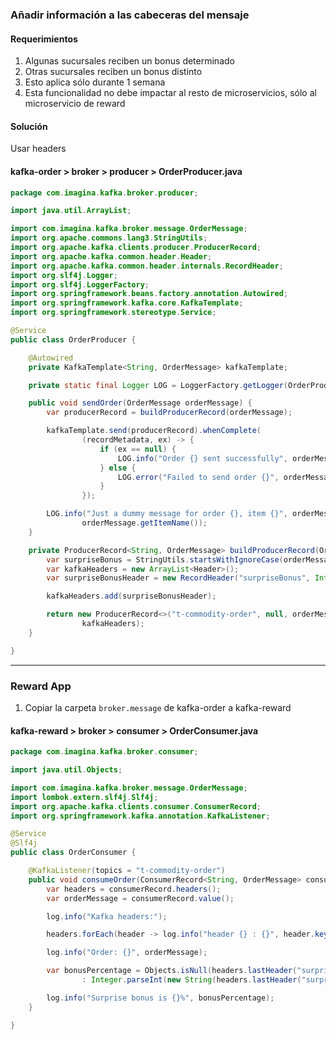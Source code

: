 ### Añadir información a las cabeceras del mensaje

#### Requerimientos
1. Algunas sucursales reciben un bonus determinado
2. Otras sucursales reciben un bonus distinto
3. Esto aplica sólo durante 1 semana
4. Esta funcionalidad no debe impactar al resto de microservicios, sólo al microservicio de reward

#### Solución

Usar headers

#### kafka-order > broker > producer > OrderProducer.java

```java
package com.imagina.kafka.broker.producer;

import java.util.ArrayList;

import com.imagina.kafka.broker.message.OrderMessage;
import org.apache.commons.lang3.StringUtils;
import org.apache.kafka.clients.producer.ProducerRecord;
import org.apache.kafka.common.header.Header;
import org.apache.kafka.common.header.internals.RecordHeader;
import org.slf4j.Logger;
import org.slf4j.LoggerFactory;
import org.springframework.beans.factory.annotation.Autowired;
import org.springframework.kafka.core.KafkaTemplate;
import org.springframework.stereotype.Service;

@Service
public class OrderProducer {

    @Autowired
    private KafkaTemplate<String, OrderMessage> kafkaTemplate;

    private static final Logger LOG = LoggerFactory.getLogger(OrderProducer.class);

    public void sendOrder(OrderMessage orderMessage) {
        var producerRecord = buildProducerRecord(orderMessage);

        kafkaTemplate.send(producerRecord).whenComplete(
                (recordMetadata, ex) -> {
                    if (ex == null) {
                        LOG.info("Order {} sent successfully", orderMessage.getOrderNumber());
                    } else {
                        LOG.error("Failed to send order {}", orderMessage.getOrderNumber(), ex);
                    }
                });

        LOG.info("Just a dummy message for order {}, item {}", orderMessage.getOrderNumber(),
                orderMessage.getItemName());
    }

    private ProducerRecord<String, OrderMessage> buildProducerRecord(OrderMessage orderMessage) {
        var surpriseBonus = StringUtils.startsWithIgnoreCase(orderMessage.getOrderLocation(), "A") ? 25 : 15;
        var kafkaHeaders = new ArrayList<Header>();
        var surpriseBonusHeader = new RecordHeader("surpriseBonus", Integer.toString(surpriseBonus).getBytes());

        kafkaHeaders.add(surpriseBonusHeader);

        return new ProducerRecord<>("t-commodity-order", null, orderMessage.getOrderNumber(), orderMessage,
                kafkaHeaders);
    }

}
```

---

### Reward App

1. Copiar la carpeta `broker.message` de kafka-order a kafka-reward

#### kafka-reward > broker > consumer > OrderConsumer.java

```java
package com.imagina.kafka.broker.consumer;

import java.util.Objects;

import com.imagina.kafka.broker.message.OrderMessage;
import lombok.extern.slf4j.Slf4j;
import org.apache.kafka.clients.consumer.ConsumerRecord;
import org.springframework.kafka.annotation.KafkaListener;

@Service
@Slf4j
public class OrderConsumer {

    @KafkaListener(topics = "t-commodity-order")
    public void consumeOrder(ConsumerRecord<String, OrderMessage> consumerRecord) {
        var headers = consumerRecord.headers();
        var orderMessage = consumerRecord.value();

        log.info("Kafka headers:");

        headers.forEach(header -> log.info("header {} : {}", header.key(), new String(header.value())));

        log.info("Order: {}", orderMessage);

        var bonusPercentage = Objects.isNull(headers.lastHeader("surpriseBonus")) ? 0
                : Integer.parseInt(new String(headers.lastHeader("surpriseBonus").value()));

        log.info("Surprise bonus is {}%", bonusPercentage);
    }

}
```
